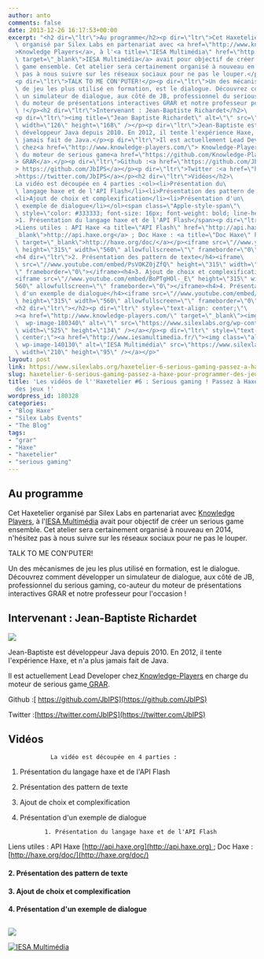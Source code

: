 ```yaml
---
author: anto
comments: false
date: 2013-12-26 16:17:53+00:00
excerpt: "<h2 dir=\"ltr\">Au programme</h2><p dir=\"ltr\">Cet Haxetelier\
  \ organisé par Silex Labs en partenariat avec <a href=\"http://www.knowledge-players.com/\"\
  >Knowledge Players</a>, à l'<a title=\"IESA Multimédia\" href=\"http://www.iesamultimedia.fr/\"\
  \ target=\"_blank\">IESA Multimédia</a> avait pour objectif de créer un serious\
  \ game ensemble. Cet atelier sera certainement organisé à nouveau en 2014, n'hésitez\
  \ pas à nous suivre sur les réseaux sociaux pour ne pas le louper.</p>\
  <p dir=\"ltr\">TALK TO ME CON'PUTER!</p><p dir=\"ltr\">Un des mécanismes\
  \ de jeu les plus utilisé en formation, est le dialogue. Découvrez comment développer\
  \ un simulateur de dialogue, aux côté de JB, professionnel du serious gaming, co-auteur\
  \ du moteur de présentations interactives GRAR et notre professeur pour l'occasion\
  \ !</p><h2 dir=\"ltr\">Intervenant : Jean-Baptiste Richardet</h2>\
  <p dir=\"ltr\"><img title=\"Jean Baptiste Richardet\" alt=\"\" src=\"https://www.silexlabs.org/wp-content/uploads/2013/11/JB-R.png\"\
  \ width=\"126\" height=\"168\" /></p><p dir=\"ltr\">Jean-Baptiste est\
  \ développeur Java depuis 2010. En 2012, il tente l'expérience Haxe, et n'a plus\
  \ jamais fait de Java.</p><p dir=\"ltr\">Il est actuellement Lead Developer\
  \ chez<a href=\"http://www.knowledge-players.com/\"> Knowledge-Players</a> en charge\
  \ du moteur de serious game<a href=\"https://github.com/Knowledge-Players/grar\"\
  > GRAR</a>.</p><p dir=\"ltr\">Github :<a href=\"https://github.com/JbIPS\"\
  > https://github.com/JbIPS</a></p><p dir=\"ltr\">Twitter :<a href=\"https://twitter.com/JbIPS\"\
  >https://twitter.com/JbIPS</a></p><h2 dir=\"ltr\">Vidéos</h2>\
  La vidéo est découpée en 4 parties :<ol><li>Présentation du\
  \ langage haxe et de l'API Flash</li><li>Présentation des pattern de texte</li>\
  <li>Ajout de choix et complexification</li><li>Présentation d'un\
  \ exemple de dialogue</li></ol><span class=\"Apple-style-span\"\
  \ style=\"color: #333333; font-size: 16px; font-weight: bold; line-height: 22px;\"\
  >1. Présentation du langage haxe et de l'API Flash</span><p dir=\"ltr\"\
  >Liens utiles : API Haxe <a title=\"API Flash\" href=\"http://api.haxe.org\" target=\"\
  _blank\">http://api.haxe.org</a> ; Doc Haxe : <a title=\"Doc Haxe\" href=\"http://haxe.org/doc/\"\
  \ target=\"_blank\">http://haxe.org/doc/</a></p><iframe src=\"//www.youtube.com/embed/9DvcQrtpLzQ\"\
  \ height=\"315\" width=\"560\" allowfullscreen=\"\" frameborder=\"0\"></iframe>\
  <h4 dir=\"ltr\">2. Présentation des pattern de texte</h4><iframe\
  \ src=\"//www.youtube.com/embed/PsVOKZ0jZfQ\" height=\"315\" width=\"560\" allowfullscreen=\"\
  \" frameborder=\"0\"></iframe><h4>3. Ajout de choix et complexification</h4>\
  <iframe src=\"//www.youtube.com/embed/BoPTgHOl-_E\" height=\"315\" width=\"\
  560\" allowfullscreen=\"\" frameborder=\"0\"></iframe><h4>4. Présentation\
  \ d'un exemple de dialogue</h4><iframe src=\"//www.youtube.com/embed/si8Kcl0ZNGE\"\
  \ height=\"315\" width=\"560\" allowfullscreen=\"\" frameborder=\"0\"></iframe>\
  <h2 dir=\"ltr\"></h2><p dir=\"ltr\" style=\"text-align: center;\"\
  ><a href=\"http://www.knowledge-players.com/\" target=\"_blank\"><img class=\"aligncenter\
  \  wp-image-180340\" alt=\"\" src=\"https://www.silexlabs.org/wp-content/uploads/2013/11/Logo-Noir-300dpi.png\"\
  \ width=\"525\" height=\"134\" /></a></p><p dir=\"ltr\" style=\"text-align:\
  \ center;\"><a href=\"http://www.iesamultimedia.fr/\"><img class=\"aligncenter size-full\
  \ wp-image-140130\" alt=\"IESA Multimédia\" src=\"https://www.silexlabs.org/wp-content/uploads/2013/05/iesa1-logo.jpg\"\
  \ width=\"210\" height=\"95\" /></a></p>"
layout: post
link: https://www.silexlabs.org/haxetelier-6-serious-gaming-passez-a-haxe-pour-programmer-des-jeux/
slug: haxetelier-6-serious-gaming-passez-a-haxe-pour-programmer-des-jeux
title: 'Les vidéos de l''Haxetelier #6 : Serious gaming ! Passez à Haxe pour programmer
  des jeux !'
wordpress_id: 180328
categories:
- "Blog Haxe"
- "Silex Labs Events"
- "The Blog"
tags:
- "grar"
- "Haxe"
- "haxetelier"
- "serious gaming"
---
```


## Au programme




Cet Haxetelier organisé par Silex Labs en partenariat avec [Knowledge Players](http://www.knowledge-players.com/), à l'[IESA Multimédia](http://www.iesamultimedia.fr/) avait pour objectif de créer un serious game ensemble. Cet atelier sera certainement organisé à nouveau en 2014, n'hésitez pas à nous suivre sur les réseaux sociaux pour ne pas le louper.




TALK TO ME CON'PUTER!




Un des mécanismes de jeu les plus utilisé en formation, est le dialogue. Découvrez comment développer un simulateur de dialogue, aux côté de JB, professionnel du serious gaming, co-auteur du moteur de présentations interactives GRAR et notre professeur pour l'occasion !





## Intervenant : Jean-Baptiste Richardet




![](https://www.silexlabs.org/wp-content/uploads/2013/11/JB-R.png)




Jean-Baptiste est développeur Java depuis 2010. En 2012, il tente l'expérience Haxe, et n'a plus jamais fait de Java.




Il est actuellement Lead Developer chez[ Knowledge-Players](http://www.knowledge-players.com/) en charge du moteur de serious game[ GRAR](https://github.com/Knowledge-Players/grar).




Github :[ https://github.com/JbIPS](https://github.com/JbIPS)




Twitter :[https://twitter.com/JbIPS](https://twitter.com/JbIPS)





## Vidéos


				La vidéo est découpée en 4 parties :




  1. Présentation du langage haxe et de l'API Flash


  2. Présentation des pattern de texte


  3. Ajout de choix et complexification


  4. Présentation d'un exemple de dialogue


				1. Présentation du langage haxe et de l'API Flash


Liens utiles : API Haxe [http://api.haxe.org](http://api.haxe.org) ; Doc Haxe : [http://haxe.org/doc/](http://haxe.org/doc/)





#### 2. Présentation des pattern de texte





#### 3. Ajout de choix et complexification





#### 4. Présentation d'un exemple de dialogue





##




[![](https://www.silexlabs.org/wp-content/uploads/2013/11/Logo-Noir-300dpi.png)](http://www.knowledge-players.com/)




[![IESA Multimédia](https://www.silexlabs.org/wp-content/uploads/2013/05/iesa1-logo.jpg)](http://www.iesamultimedia.fr/)
